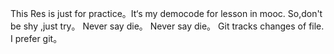 This Res is just for practice。It‘s  my democode for lesson in mooc.
So,don't be shy ,just try。
Never say die。
Never say die。
Git tracks changes of file.
I prefer git。